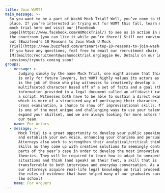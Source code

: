 ```yaml
---
title: Join WUMT!
main_message: >-
  So you want to be a part of WashU Mock Trial? Well, you’ve come to the right
  place. If you’re interested in trying out for WUMT this fall, learn more about
  mock trial here and visit our [Facebook
  page](https://www.facebook.com/WUMockTrial/) to see us in action in and out of
  the courtroom (you can like it while you’re there!) Still not convinced? Check
  out [Buzzfeed’s 10 Reasons to Join Wash U Mock
  Trial](https://www.buzzfeed.com/artsmart/top-10-reasons-to-join-wash-u-mock-trial-edpk?utm_term=.oaVo0pVN9#.hr61Oy2Rp).
  If you have any questions, feel free to email our recruitment chair,
  [M](mailto:recruitment@washumocktrial.org)aggie He. Details on our info
  sessions/tryouts coming soon!
groups:
  - message: >-
      Judging simply by the name Mock Trial, one might assume that this activity
      is only for future lawyers, but WUMT highly values its actors as well. It
      is the job of those who play witnesses to creatively develop a
      multifaceted character based off of a set of facts and a goal (the
      information provided in a legal document called an affidavit) rather than
      a script. Witnesses both have to be able to sustain a direct examination,
      which is more of a structured way of portraying their character, and a
      cross examination, a chance to show off improvisational skills. Mock Trial
      is one of the most unique and challenging ways to use your talents and
      expand your skillset, and we are always looking for more actors to join
      our team.
    name: For Actors
  - message: >-
      Mock Trial is a great opportunity to develop your public speaking skills
      and establish your own voice, enhancing your charisma and persuasiveness.
      Attorneys also work to strengthen their analytical/critical thinking
      skills as they come up with creative solutions to seemingly contradictory
      parts of the year’s case in order to develop the most innovative case
      theories. They will be required to learn how to adapt to unexpected
      situations and think (and speak) on their feet, a skill that is
      transferrable to both interviews and everyday conversation. As a bonus,
      our attorneys acquire real-life legal knowledge on trial proceedings and
      the rules of evidence that have helped many of our graduates succeed in
      law school!
    name: For Arguers
---
```



